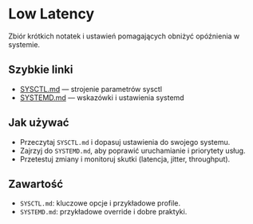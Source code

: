 # Low Latency

Zbiór krótkich notatek i ustawień pomagających obniżyć opóźnienia w systemie.

## Szybkie linki

- [SYSCTL.md](SYSCTL.md) — strojenie parametrów sysctl
- [SYSTEMD.md](SYSTEMD.md) — wskazówki i ustawienia systemd

## Jak używać

- Przeczytaj `SYSCTL.md` i dopasuj ustawienia do swojego systemu.
- Zajrzyj do `SYSTEMD.md`, aby poprawić uruchamianie i priorytety usług.
- Przetestuj zmiany i monitoruj skutki (latencja, jitter, throughput).

## Zawartość

- `SYSCTL.md`: kluczowe opcje i przykładowe profile.
- `SYSTEMD.md`: przykładowe override i dobre praktyki.
